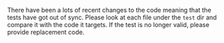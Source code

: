There have been a lots of recent changes to the code meaning that the tests have got out of sync. Please look at each file under the `test` dir and compare it with the code it targets. If the test is no longer valid, please provide replacement code.  
